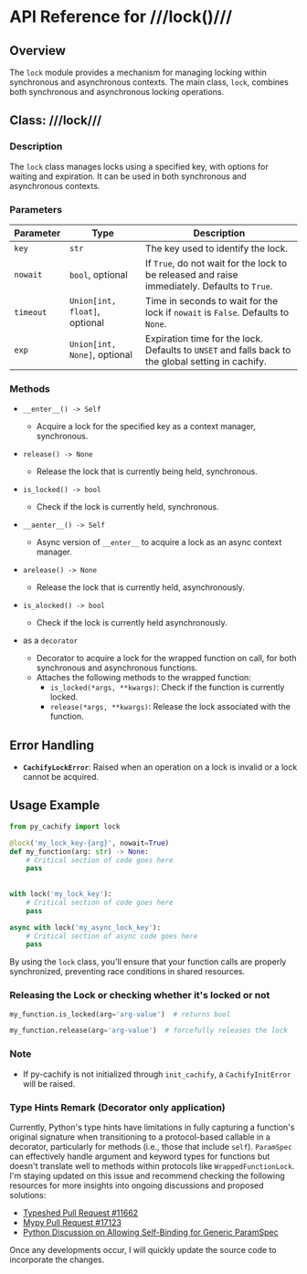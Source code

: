 # API Reference for ///lock()///

## Overview

The `lock` module provides a mechanism for managing locking within synchronous and asynchronous contexts. 
The main class, `lock`, combines both synchronous and asynchronous locking operations. 

## Class: ///lock///

### Description
The `lock` class manages locks using a specified key, with options for waiting and expiration. 
It can be used in both synchronous and asynchronous contexts.

### Parameters

| Parameter | Type                            | Description                                                                                       |
|-----------|---------------------------------|---------------------------------------------------------------------------------------------------|
| `key`     | `str`                           | The key used to identify the lock.                                                                |
| `nowait`  | `bool`, optional                | If `True`, do not wait for the lock to be released and raise immediately. Defaults to `True`.                           |
| `timeout` | `Union[int, float]`, optional   | Time in seconds to wait for the lock if `nowait` is `False`. Defaults to `None`.                  |
| `exp`     | `Union[int, None]`, optional    | Expiration time for the lock. Defaults to `UNSET` and falls back to the global setting in cachify.|

### Methods

- `__enter__() -> Self`
    - Acquire a lock for the specified key as a context manager, synchronous.

- `release() -> None`
    - Release the lock that is currently being held, synchronous.

- `is_locked() -> bool`
    - Check if the lock is currently held, synchronous.

- `__aenter__() -> Self`
    - Async version of `__enter__` to acquire a lock as an async context manager.

- `arelease() -> None`
    - Release the lock that is currently held, asynchronously.

- `is_alocked() -> bool`
    - Check if the lock is currently held asynchronously.

- as a `decorator`
    - Decorator to acquire a lock for the wrapped function on call, for both synchronous and asynchronous functions.
    - Attaches the following methods to the wrapped function:
        - `is_locked(*args, **kwargs)`: Check if the function is currently locked.
        - `release(*args, **kwargs)`: Release the lock associated with the function.

## Error Handling

- **`CachifyLockError`**: Raised when an operation on a lock is invalid or a lock cannot be acquired.

## Usage Example

```python
from py_cachify import lock

@lock('my_lock_key-{arg}', nowait=True)
def my_function(arg: str) -> None:
    # Critical section of code goes here
    pass
    
    
with lock('my_lock_key'):
    # Critical section of code goes here
    pass

async with lock('my_async_lock_key'):
    # Critical section of async code goes here
    pass

```

By using the `lock` class, you'll ensure that your function calls are properly synchronized, preventing race conditions in shared resources.

### Releasing the Lock or checking whether it's locked or not
```python
my_function.is_locked(arg='arg-value')  # returns bool

my_function.release(arg='arg-value')  # forcefully releases the lock
```

### Note

- If py-cachify is not initialized through `init_cachify`, a `CachifyInitError` will be raised.

### Type Hints Remark (Decorator only application)

Currently, Python's type hints have limitations in fully capturing a function's 
original signature when transitioning to a protocol-based callable in a decorator, 
particularly for methods (i.e., those that include `self`). 
`ParamSpec` can effectively handle argument and keyword types for functions 
but doesn't translate well to methods within protocols like `WrappedFunctionLock`. 
I'm staying updated on this issue and recommend checking the following resources 
for more insights into ongoing discussions and proposed solutions:

- [Typeshed Pull Request #11662](https://github.com/python/typeshed/pull/11662)
- [Mypy Pull Request #17123](https://github.com/python/mypy/pull/17123)
- [Python Discussion on Allowing Self-Binding for Generic ParamSpec](https://discuss.python.org/t/allow-self-binding-for-generic-paramspec/50948)

Once any developments occur, I will quickly update the source code to incorporate the changes.